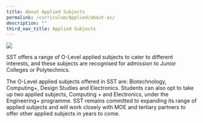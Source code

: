 ```yaml
---
title: About Applied Subjects
permalink: /curriculum/Applied/about-as/
description: ""
third_nav_title: Applied Subjects
---
```

![](/images/Curriculum/IP%20-%20About%20AS.png)

SST offers a range of O-Level applied subjects to cater to different interests, and these subjects are recognised for admission to Junior Colleges or Polytechnics.

The O-Level applied subjects offered in SST are: Biotechnology, Computing+, Design Studies and Electronics. Students can also opt to take up two applied subjects, Computing + and Electronics, under the Engineering+ programme. SST remains committed to expanding its range of applied subjects and will work closely with MOE and tertiary partners to offer other applied subjects in years to come.